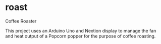 # roast
Coffee Roaster

This project uses an Arduino Uno and Nextion display to manage the fan and heat output of a Popcorn popper for the purpose of coffee roasting. 
